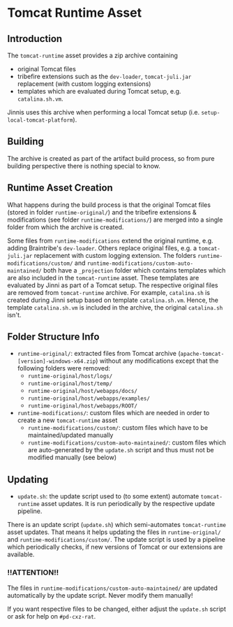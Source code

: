 # Tomcat Runtime Asset

## Introduction
The `tomcat-runtime` asset provides a zip archive containing
- original Tomcat files
- tribefire extensions such as the `dev-loader`, `tomcat-juli.jar` replacement (with custom logging extensions)
- templates which are evaluated during Tomcat setup, e.g. `catalina.sh.vm`.

Jinnis uses this archive when performing a local Tomcat setup (i.e. `setup-local-tomcat-platform`).

## Building
The archive is created as part of the artifact build process, so from pure building perspective there is nothing special to know.

## Runtime Asset Creation
What happens during the build process is that the original Tomcat files (stored in folder `runtime-original/`) and the tribefire extensions & modifications (see folder `runtime-modifications/`) are merged into a single folder from which the archive is created.

Some files from `runtime-modifications` extend the original runtime, e.g. adding Braintribe's `dev-loader`. Others replace original files, e.g. a `tomcat-juli.jar` replacement with custom logging extension.
The folders `runtime-modifications/custom/` and `runtime-modifications/custom-auto-maintained/` both have a `_projection` folder which contains templates which are also included in the `tomcat-runtime` asset. These templates are evaluated by Jinni as part of a Tomcat setup. The respective original files are removed from `tomcat-runtime` archive.
For example, `catalina.sh` is created during Jinni setup based on template `catalina.sh.vm`. Hence, the template `catalina.sh.vm` is included in the archive, the original `catalina.sh` isn't.

## Folder Structure Info

- `runtime-original/`: extracted files from Tomcat archive (`apache-tomcat-[version]-windows-x64.zip`) without any modifications except that the following folders were removed:
	- `runtime-original/host/logs/`
	- `runtime-original/host/temp/`
	- `runtime-original/host/webapps/docs/`
	- `runtime-original/host/webapps/examples/`
	- `runtime-original/host/webapps/ROOT/`
- `runtime-modifications/`: custom files which are needed in order to create a new `tomcat-runtime` asset
	- `runtime-modifications/custom/`: custom files which have to be maintained/updated manually
	- `runtime-modifications/custom-auto-maintained/`: custom files which are auto-generated by the `update.sh` script and thus must not be modified manually (see below)

## Updating

- `update.sh`: the update script used to (to some extent) automate `tomcat-runtime` asset updates. It is run periodically by the respective update pipeline.


There is an update script (`update.sh`) which semi-automates `tomcat-runtime` asset updates. That means it helps updating the files in `runtime-original/` and `runtime-modifications/custom/`.
The update script is used by a pipeline which periodically checks, if new versions of Tomcat or our extensions are available.

### !!ATTENTION!!
The files in `runtime-modifications/custom-auto-maintained/` are updated automatically by the update script. Never modify them manually!

If you want respective files to be changed, either adjust the `update.sh` script or ask for help on `#pd-cxz-rat`.

